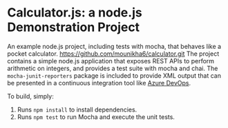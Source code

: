 Calculator.js: a node.js Demonstration Project
==============================================
An example node.js project, including tests with mocha, that behaves like
a pocket calculator.
https://github.com/mounikha6/calculator.git
The project contains a simple node.js application that exposes REST APIs
to perform arithmetic on integers, and provides a test suite with mocha
and chai.  The `mocha-junit-reporters` package is included to provide XML
output that can be presented in a continuous integration tool like
[Azure DevOps](https://azure.com/devops).

To build, simply:

1. Runs `npm install` to install dependencies.
2. Runs `npm test` to run Mocha and execute the unit tests.

